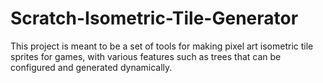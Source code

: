 # Scratch-Isometric-Tile-Generator

This project is meant to be a set of tools for making pixel art isometric tile sprites for games, with various features such as trees that can be configured and generated dynamically.
